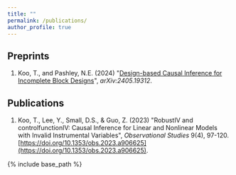```yaml
---
title: ""
permalink: /publications/
author_profile: true
---
```



## Preprints
1. Koo, T., and Pashley, N.E. (2024) "[Design-based Causal Inference for Incomplete Block Designs](https://arxiv.org/abs/2405.19312)", *arXiv:2405.19312*.

## Publications
1. Koo, T., Lee, Y., Small, D.S., & Guo, Z. (2023) "RobustIV and controlfunctionIV: Causal Inference for Linear and Nonlinear Models with Invalid Instrumental Variables", *Observational Studies* 9(4), 97-120. [https://doi.org/10.1353/obs.2023.a906625](https://doi.org/10.1353/obs.2023.a906625).

{% include base_path %}
